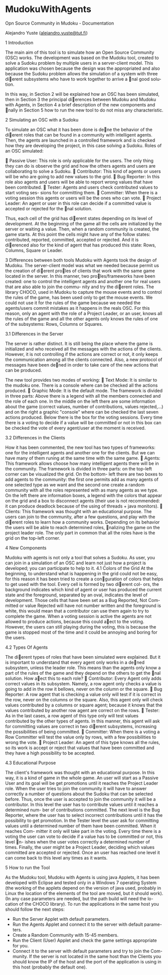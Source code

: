 MudokuWithAgents
================

Opn Source Community in Mudoku - Documentation

Alejandro Yuste (alejandro.yuste@tut.fi)



1 Introduction

The main aim of this tool is to simulate how an Open Source Community
(OSC) works. The development was based on the Mudoku tool, created to
solve a Sudoku problem by multiple users in a server-client model. This
application was chosen because the design was the appropriated and also
because the Sudoku problem allows the simulation of a system with three
dierent subsystems who have to work together to arrive a nal good solu-
tion.

In this way, in Section 2 will be explained how an OSC has been simulated,
then in Section 3 the principal dierences between Mudoku and Mudoku with
Agents, in Section 4 a brief description of the new components and nally in
Section 5 how to run the new tool to do not miss any characteristic.

2 Simulating an OSC with a Sudoku

To simulate an OSC what it has been done is dene the behavior of the
dierent roles that can be found in a community with intelligent agents.
Then, the agents are launched in a controlled framework and is checked how
they are developing the project, in this case solving a Sudoku. Roles of an
OSC simulated:

 Passive User: This role is only applicable for the users. The only thing
they can do is observe the grid and how the others agents and users
are collaborating to solve a Sudoku.
 Contributor: This kind of agents or users will be who are going to add
new values to the grid.
 Bug Reporter: In this role also agents and users will be able to report
wrong values that have been contributed.
 Tester: Agents and users check contributed values to start voting ses-
sions for committing them.
 Committer: When there is a voting session this agents or users will be
the ones who can vote.
 Project Leader: An agent or user in this role can decide if a committed
value is accepted or rejected for the nal solution.

Thus, each cell of the grid has dierent states depending on its level of
development. At the beginning of the game all the cells are initialized by
the server or waiting a value. Then, when a random community is created,
the game starts. At this point the cells might have any of the follow states:
contributed, reported, committed, accepted or rejected. And it is dierenced
also for the kind of agent that has produced this state: Rows, Columns,
Square or Leader.

3 Differences between both tools
Mudoku with Agents took the design of Mudoku. The server-client model
was what we needed because permit us the creation of dierent proles of
clients that work with the same game located in the server. In this manner,
two proles/frameworks have been created: one to control the intelligent
agents and another one for real users that are also able to join the commu-
nity and try the dierent roles.
The library CHOCO, used in Mudoku to capture the mouse events and to
control the rules of the game, has been used only to get the mouse events. We
could not use it for the rules of the game because we needed the agents/users
commit mistakes as it happens in the reals OSC. For this reason, only an
agent with the role of a Project Leader, or an user, knows all the rules of the
game and all the other agents only knows the rules of one of the subsystems:
Rows, Columns or Squares.


3.1 Differences in the Server

The server is rather distinct. It is still being the place where the game is
initialized and who received all the messages with the actions of the clients.
However, it is not controlling if the actions are correct or not, it only keeps
the communication among all the clients connected. Also, a new protocol of
messages have been dened in order to take care of the new actions that can
be produced.

The new tool provides two modes of working:
 Text Mode: It is similar to the mudoku one. There is a console where
can be checked all the actions produced.
 Graphic Mode: It is the default mode. The framework is divided in
three parts: Above there is a legend with all the members connected
and the role of each one. In the middle on the left there are some
information about the game (correct values, number of contributions,
values rejected,...) and on the right a graphic "console" where can be
checked the last seven actions produced. Below there is the box for
the voting sessions. Every time there is a voting to decide if a value
will be committed or not in this box can be checked the vote of every
agent/user at the moment is received.

3.2 Differences in the Clients

How it has been commented, the new tool has two types of frameworks: one
for the intelligent agents and another one for the clients. But we can have
many of them runing at the same time with the same game.
 Agents: This framework allows choose how many intelligent agents
there will be in the community. The framework is divided in three
parts: on the top-left corner can be visualized the grid. On the bottom-
left there are two boxes to add agents to the community: the first one
permits add as many agents of one selected type as we want and the
second one create a random community with all the roles represented
with as many agents as we type. On the left there are information
boxes, a legend with the colors that appear on the grid and a box
to disconnect agents (their use is not recommended: it can produce
deadlock because of the using of threads + java monitors).
 Clients: This framework was thought with an educational purpose. The
users can join to the community, after a few questions, and play with
the dierent roles to learn how a community works. Depending on its
behavior the users will be able to reach determined roles, nalizing the
game on the project leader role. The only part in common that all the
roles have is the grid on the top-left corner.


4 New Components


Mudoku with agents is not only a tool that solves a Sudoku. As user, you can
join in a simulation of an OSC and learn not just how a project is developed;
you can participate to help to it.
4.1 Colors of the Grid
At the beginning, to understand what is happening in the grid could not be
easy, for this reason it has been tried to create a conguration of colors that
helps to get used with the tool. Every cell is formed by two dierent col-
ors, the background indicates which kind of agent or user has produced the
current state and the foreground, separated by an oval, indicates the level of
development. Those cells that have been set as a Bug Reported, Not Com-
mitted or value Rejected will have not number written and the foreground
is white, this would mean that a contributor can use them again to try to
complete the game.
When a voting session is active the agents are not allowed to produce actions,
because this could aect to the voting. However, the users can still playing
during the voting, this is because the game is stopped most of the time and
it could be annoying and boring for the users.

4.2 Types Of Agents


The dierent types of roles that have been simulated were explained. But it is
important to understand that every agent only works in a dened subsystem,
unless the leader role. This means than the agents only know a part of the
rules of the game and they depend on the others to get the nal solution.
How aect this to each role?
 Contributor: Every Agent only adds correct values in its subsystem.
Namely, a row agent only checks a value is going to add in the row it
bellows, never on the column or the square.
 Bug Reporter: A row agent that is checking a value only will test if it
is correct in the row, never on the columns or the square. Also, this
agent only will check values contributed by a columns or square agent;
because it knows that the values contributed by another row agent are
correct on the rows.
 Tester: As in the last cases, a row agent of this type only will test values
contributed by the other types of agents. In this manner, this agent
will ask for committing values are correct in two dierent subsystems,
increasing the possibilities of being committed.
 Committer: When there is a voting a Row Committer will test the
value only by rows, with a few possibilities to wrong the vote.
 Project Leader: An agent of this type knows all the rules, so its work
is accept or reject that values that have been committed and they have
a high possibility to be accepted.

4.3 Educational Purpose

The client's framework was thought with an educational purpose. In this
way, it is a kind of game in the whole game. An user will start as a Passive
User and its goal will be get promotions until it reaches the Project Leader
role.
When the user tries to join the community it will have to answer correctly
a number of questions about the Sudoku that can be selected before. Thus,
once the user is accepted to join the community it will be a contributor. In
this level the user has to contribute values until it reaches a determined num-
ber of contributions committed. The next level is the Bug Reporter, where
the user has to select incorrect contributions until it has the possibility to
get promotion. In the Tester level the user ask for committing values until
a determined number of them have been committed. When it reaches Com-
mitter it only will take part in the voting. Every time there is a voting the
user can vote to decide if a value has to be committed or not, this level n-
ishes when the user votes correctly a determined number of times. Finally,
the user might be a Project Leader, deciding which values committed are
accepted or rejected.
Once an user has reached one level it can come back to this level any times
as it wants.

5 How to run the Tool

As the Mudoku tool, Mudoku with Agents is using java Applets, it has been
developed with Eclipse and tested only in a Windows 7 operating System
(the working of the applets depend on the version of java used, probably in
Linux the location of the elements of the tool are moved, but it should work).
(In any case parameters are needed, but the path build will need the lo-
cation of the CHOCO library). To run the applications in the same host you
should follow the next steps:

- Run the Server Applet with default parameters.
- Run the Agents Applet and connect it to the server with default parame-
ters.
- Create a Random Community with 15-45 members.
- Run the Client (User) Applet and check the game settings appropriate for
you.
- Connect it to the server with default parameters and try to join the Com-
munity.
If the server is not located in the same host than the Clients you should
know the IP of the host and the port of the application is using in this host
(probably the default one).

